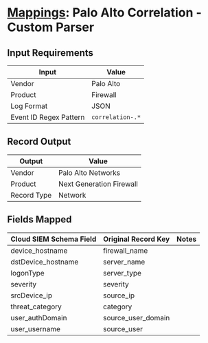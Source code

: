 # [Mappings](README.md): Palo Alto Correlation - Custom Parser

## Input Requirements

|Input|Value|
|-----|-----|
|Vendor|Palo Alto|
|Product|Firewall|
|Log Format|JSON|
|Event ID Regex Pattern|`correlation-.*`|

## Record Output

|Output|Value|
|------|-----|
|Vendor|Palo Alto Networks|
|Product|Next Generation Firewall|
|Record Type|Network|

## Fields Mapped

|Cloud SIEM Schema Field|Original Record Key|Notes|
|-----------------------|-------------------|-----|
|device_hostname|firewall_name||
|dstDevice_hostname|server_name||
|logonType|server_type||
|severity|severity||
|srcDevice_ip|source_ip||
|threat_category|category||
|user_authDomain|source_user_domain||
|user_username|source_user||


